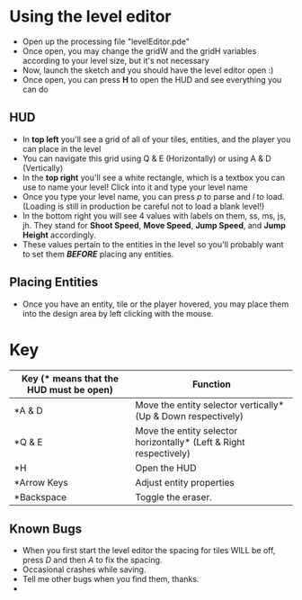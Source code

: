 # Using the level editor

- Open up the processing file "levelEditor.pde"
- Once open, you may change the gridW and the gridH variables according to your level size, but it's not necessary
- Now, launch the sketch and you should have the level editor open :)
- Once open, you can press **H** to open the HUD and see everything you can do

## HUD
- In **top left** you'll see a grid of all of your tiles, entities, and the player you can place in the level
- You can navigate this grid using Q & E (Horizontally) or using A & D (Vertically)
- In the **top right** you'll see a white rectangle, which is a textbox you can use to name your level! Click into it and type your level name
- Once you type your level name, you can press *p* to parse and *l* to load. (Loading is still in production be careful not to load a blank level!)
- In the bottom right you will see 4 values with labels on them, ss, ms, js, jh. They stand for **Shoot Speed**, **Move Speed**, **Jump Speed**, and **Jump Height** accordingly.
- These values pertain to the entities in the level so you'll probably want to set them ***BEFORE*** placing any entities.

## Placing Entities
- Once you have an entity, tile or the player hovered, you may place them into the design area by left clicking with the mouse.


# Key
| Key (* means that the HUD must be open) | Function                                                           |
|-----------------------------------------|--------------------------------------------------------------------|
| *A & D                                  | Move the entity selector vertically* (Up & Down respectively)      |
| *Q & E                                  | Move the entity selector horizontally* (Left & Right respectively) |
| *H                                      | Open the HUD                                                       |
| *Arrow Keys                             | Adjust entity properties                                           |
| *Backspace                              | Toggle the eraser.                                      |

## Known Bugs
- When you first start the level editor the spacing for tiles WILL be off, press *D* and then *A* to fix the spacing. 
- Occasional crashes while saving. 
- Tell me other bugs when you find them, thanks.
- 
